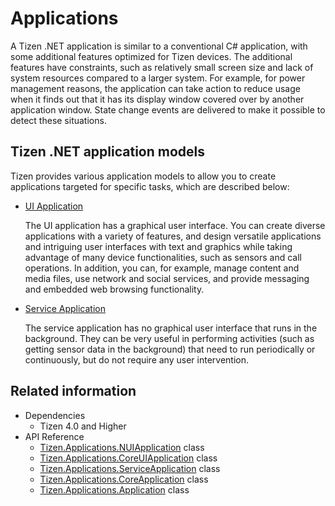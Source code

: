 # Applications

A Tizen .NET application is similar to a conventional C\# application, with some additional features optimized for Tizen devices. The additional features have constraints, such as relatively small screen size and lack of system resources compared to a larger system. For example, for power management reasons, the application can take action to reduce usage when it finds out that it has its display window covered over by another application window. State change events are delivered to make it possible to detect these situations.

<a name="app_models"></a>
## Tizen .NET application models

Tizen provides various application models to allow you to create applications targeted for specific tasks, which are described below:

- [UI Application](./uiapplication/overview.md)

  The UI application has a graphical user interface. You can create diverse applications with a variety of features, and design
  versatile applications and intriguing user interfaces with text and graphics while taking advantage of many device functionalities, such as sensors and call operations. In addition, you can, for example, manage content and media files, use network and social services, and provide messaging and embedded web browsing functionality.

- [Service Application](./service_application.md)

  The service application has no graphical user interface that runs in the background. They can be very useful in performing activities (such as getting sensor data in the background) that need to run periodically or continuously, but do not require any user intervention.

## Related information
- Dependencies
  - Tizen 4.0 and Higher
- API Reference
  - [Tizen.Applications.NUIApplication](/application/dotnet/api/TizenFX/latest/api/Tizen.Applications.NUIApplication.html) class
  - [Tizen.Applications.CoreUIApplication](/application/dotnet/api/TizenFX/latest/api/Tizen.Applications.CoreUIApplication.html) class
  - [Tizen.Applications.ServiceApplication](/application/dotnet/api/TizenFX/latest/api/Tizen.Applications.ServiceApplication.html) class
  - [Tizen.Applications.CoreApplication](/application/dotnet/api/TizenFX/latest/api/Tizen.Applications.CoreApplication.html) class
  - [Tizen.Applications.Application](/application/dotnet/api/TizenFX/latest/api/Tizen.Applications.Application.html) class

